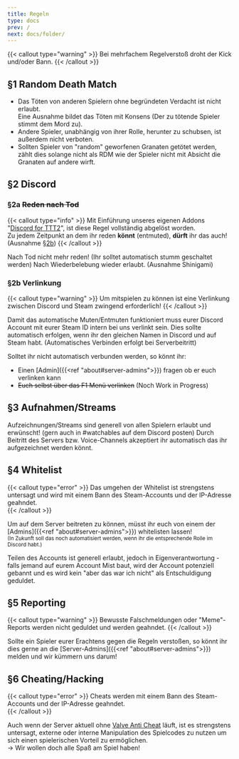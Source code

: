 ```yaml
---
title: Regeln
type: docs
prev: /
next: docs/folder/
---
```


{{< callout type="warning" >}}
Bei mehrfachem Regelverstoß droht der Kick und/oder Bann.
{{< /callout >}}

## §1 Random Death Match

- Das Töten von anderen Spielern ohne begründeten Verdacht ist nicht erlaubt.  
  Eine Ausnahme bildet das Töten mit Konsens (Der zu tötende Spieler stimmt dem Mord zu).
- Andere Spieler, unabhängig von ihrer Rolle, herunter zu schubsen, ist außerdem nicht verboten.
- Sollten Spieler von "random" geworfenen Granaten getötet werden, zählt dies solange nicht als RDM wie der Spieler nicht mit Absicht die Granaten auf andere wirft.

## §2 Discord

### §2a ~~Reden nach Tod~~

{{< callout type="info" >}}
Mit Einführung unseres eigenen Addons "[Discord for TTT2](https://github.com/Discord-for-TTT2/dttt)", ist diese Regel vollständig abgelöst worden.  
Zu jedem Zeitpunkt an dem ihr reden **könnt** (entmuted), **dürft** ihr das auch! (Ausnahme [§2b](#§2b))
{{< /callout >}}

Nach Tod nicht mehr reden! (Ihr solltet automatisch stumm geschaltet werden)
Nach Wiederbelebung wieder erlaubt. (Ausnahme Shinigami)

### §2b Verlinkung

{{< callout type="warning" >}}
Um mitspielen zu können ist eine Verlinkung zwischen Discord und Steam zwingend erforderlich!
{{< /callout >}}

Damit das automatische Muten/Entmuten funktioniert muss eurer Discord Account mit eurer Steam ID intern bei uns verlinkt sein.
Dies sollte automatisch erfolgen, wenn ihr den gleichen Namen in Discord und auf Steam habt. (Automatisches Verbinden erfolgt bei Serverbeitritt)

Solltet ihr nicht automatisch verbunden werden, so könnt ihr:

- Einen [Admin]({{<ref "about#server-admins">}}) fragen ob er euch verlinken kann
- ~~Euch selbst über das F1 Menü verlinken~~ (Noch Work in Progress)

## §3 Aufnahmen/Streams

Aufzeichnungen/Streams sind generell von allen Spielern erlaubt und erwünscht! (gern auch in #watchables auf dem Discord posten)
Durch Beitritt des Servers bzw. Voice-Channels akzeptiert ihr automatisch das ihr aufgezeichnet werden könnt.

## §4 Whitelist

{{< callout type="error" >}}
Das umgehen der Whitelist ist strengstens untersagt und wird mit einem Bann des Steam-Accounts und der IP-Adresse geahndet.  
{{< /callout >}}

Um auf dem Server beitreten zu können, müsst ihr euch von einem der [Admins]({{<ref "about#server-admins">}}) whitelisten lassen!  
<small>(In Zukunft soll das noch automatisiert werden, wenn ihr die entsprechende Rolle im Discord habt.)</small>

Teilen des Accounts ist generell erlaubt, jedoch in Eigenverantwortung - falls jemand auf eurem Account Mist baut, wird der Account potenziell gebannt und es wird kein "aber das war ich nicht" als Entschuldigung geduldet.

## §5 Reporting

{{< callout type="warning" >}}
Bewusste Falschmeldungen oder "Meme"-Reports werden nicht geduldet und werden geahndet.
{{< /callout >}}

Sollte ein Spieler eurer Erachtens gegen die Regeln verstoßen, so könnt ihr dies gerne an die [Server-Admins]({{<ref "about#server-admins">}}) melden und wir kümmern uns darum!

## §6 Cheating/Hacking

{{< callout type="error" >}}
Cheats werden mit einem Bann des Steam-Accounts und der IP-Adresse geahndet.  
{{< /callout >}}

Auch wenn der Server aktuell ohne [Valve Anti Cheat](https://help.steampowered.com/en/faqs/view/571A-97DA-70E9-FF74) läuft, ist es strengstens untersagt, externe oder interne Manipulation des Spielcodes zu nutzen um sich einen spielerischen Vorteil zu ermöglichen.  
→ Wir wollen doch alle Spaß am Spiel haben!
